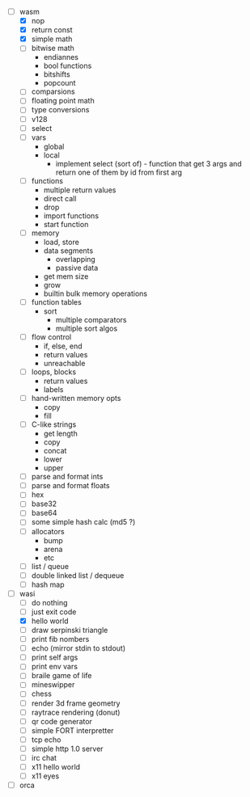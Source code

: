 - [ ] wasm
    - [X] nop
    - [X] return const
    - [X] simple math
    - [ ] bitwise math
        - endiannes
        - bool functions
        - bitshifts
        - popcount
    - [ ] comparsions
    - [ ] floating point math
    - [ ] type conversions
    - [ ] v128
    - [ ] select
    - [ ] vars
        - global
        - local
            - implement select (sort of) - function that get 3 args and return one of them by id from first arg
    - [ ] functions
        - multiple return values
        - direct call
        - drop
        - import functions
        - start function
    - [ ] memory
        - load, store
        - data segments
            - overlapping
            - passive data
        - get mem size
        - grow
        - builtin bulk memory operations
    - [ ] function tables
        - sort
            - multiple comparators
            - multiple sort algos
    - [ ] flow control
        - if, else, end
        - return values
        - unreachable
    - [ ] loops, blocks
        - return values
        - labels
    - [ ] hand-written memory opts
        - copy
        - fill
    - [ ] C-like strings
        - get length
        - copy
        - concat
        - lower
        - upper
    - [ ] parse and format ints
    - [ ] parse and format floats
    - [ ] hex
    - [ ] base32
    - [ ] base64
    - [ ] some simple hash calc (md5 ?)
    - [ ] allocators
        - bump
        - arena
        - etc
    - [ ] list / queue
    - [ ] double linked list / dequeue
    - [ ] hash map
- [ ] wasi
    - [ ] do nothing
    - [ ] just exit code
    - [X] hello world
    - [ ] draw serpinski triangle
    - [ ] print fib nombers
    - [ ] echo (mirror stdin to stdout)
    - [ ] print self args
    - [ ] print env vars
    - [ ] braile game of life
    - [ ] mineswipper
    - [ ] chess
    - [ ] render 3d frame geometry
    - [ ] raytrace rendering (donut)
    - [ ] qr code generator
    - [ ] simple FORT interpretter
    - [ ] tcp echo
    - [ ] simple http 1.0 server
    - [ ] irc chat
    - [ ] x11 hello world
    - [ ] x11 eyes
- [ ] orca
